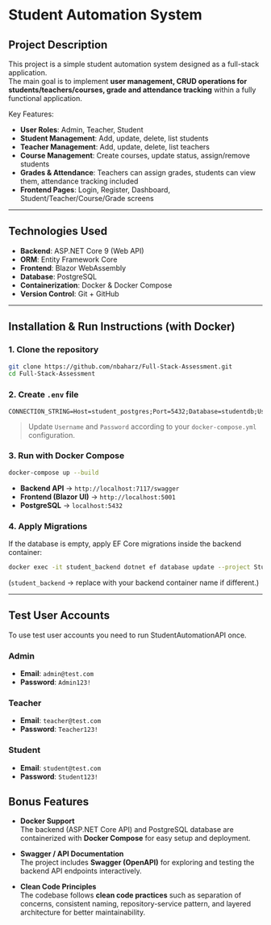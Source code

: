 # Student Automation System

## Project Description
This project is a simple student automation system designed as a full-stack application.  
The main goal is to implement **user management, CRUD operations for students/teachers/courses, grade and attendance tracking** within a fully functional application.  

Key Features:
- **User Roles**: Admin, Teacher, Student  
- **Student Management**: Add, update, delete, list students  
- **Teacher Management**: Add, update, delete, list teachers  
- **Course Management**: Create courses, update status, assign/remove students  
- **Grades & Attendance**: Teachers can assign grades, students can view them, attendance tracking included  
- **Frontend Pages**: Login, Register, Dashboard, Student/Teacher/Course/Grade screens  

---

## Technologies Used
- **Backend**: ASP.NET Core 9 (Web API)  
- **ORM**: Entity Framework Core  
- **Frontend**: Blazor WebAssembly  
- **Database**: PostgreSQL  
- **Containerization**: Docker & Docker Compose  
- **Version Control**: Git + GitHub  

---

## Installation & Run Instructions (with Docker)

### 1. Clone the repository
```bash
git clone https://github.com/nbaharz/Full-Stack-Assessment.git
cd Full-Stack-Assessment
```

### 2. Create `.env` file
```env
CONNECTION_STRING=Host=student_postgres;Port=5432;Database=studentdb;Username=postgres;Password=postgres
```

> Update `Username` and `Password` according to your `docker-compose.yml` configuration.  

### 3. Run with Docker Compose
```bash
docker-compose up --build
```

- **Backend API** → `http://localhost:7117/swagger`  
- **Frontend (Blazor UI)** → `http://localhost:5001`  
- **PostgreSQL** → `localhost:5432`  

### 4. Apply Migrations
If the database is empty, apply EF Core migrations inside the backend container:
```bash
docker exec -it student_backend dotnet ef database update --project StudentAutomationAPI
```

(`student_backend` → replace with your backend container name if different.)  

---

## Test User Accounts
To use test user accounts you need to run StudentAutomationAPI once.
### Admin
- **Email**: `admin@test.com`  
- **Password**: `Admin123!`  

### Teacher
- **Email**: `teacher@test.com`  
- **Password**: `Teacher123!`  

### Student
- **Email**: `student@test.com`  
- **Password**: `Student123!`  


## Bonus Features

- **Docker Support**  
  The backend (ASP.NET Core API) and PostgreSQL database are containerized with **Docker Compose** for easy setup and deployment.  

- **Swagger / API Documentation**  
  The project includes **Swagger (OpenAPI)** for exploring and testing the backend API endpoints interactively.  

- **Clean Code Principles**  
  The codebase follows **clean code practices** such as separation of concerns, consistent naming, repository-service pattern, and layered architecture for better maintainability.  
